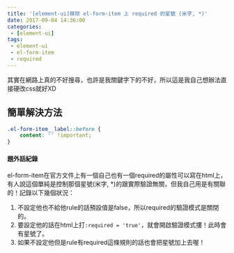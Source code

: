```yaml
---
title: '[element-ui]移除 el-form-item 上 required 的星號 (米字, *)'
date: 2017-09-04 14:36:00
categories:
 - [element-ui]
tags:
 - element-ui
 - el-form-item
 - required
---
```

其實在網路上真的不好搜尋，也許是我關鍵字下的不好，所以這是我自己想辦法直接硬改css就好XD

## 簡單解決方法
```css
.el-form-item__label::before {
	content: '' !important;
}
```

#### 題外話紀錄
el-form-item在官方文件上有一個自己也有一個required的屬性可以寫在html上，有人說這個單純是控制那個星號(米字, *)的跟實際驗證無關，但我自己用是有關聯的！記錄以下幾個狀況：

1. 不設定他也不給他rule的話預設值是false，所以required的驗證模式是關閉的。
2. 要設定他的話在html上打`:required = 'true'`，就會開啟驗證模式摟！此時會有星號了。
3. 如果不設定他但是rule有required這條規則的話也會把星號加上去喔！
